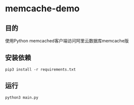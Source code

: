 # memcache-demo

## 目的

使用Python memcached客户端访问阿里云数据库memcache版

## 安装依赖

```shell
pip3 install -r requirements.txt 
```

## 运行

```shell
python3 main.py 
```
